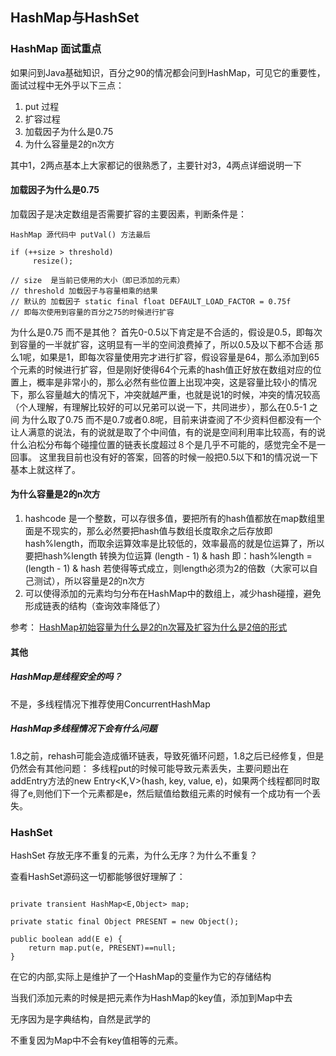 ## HashMap与HashSet

### HashMap 面试重点
如果问到Java基础知识，百分之90的情况都会问到HashMap，可见它的重要性，面试过程中无外乎以下三点：

1. put 过程
2. 扩容过程
3. 加载因子为什么是0.75
4. 为什么容量是2的n次方

其中1，2两点基本上大家都记的很熟悉了，主要针对3，4两点详细说明一下

####  加载因子为什么是0.75

加载因子是决定数组是否需要扩容的主要因素，判断条件是：


```
HashMap 源代码中 putVal() 方法最后

if (++size > threshold)
     resize();

// size  是当前已使用的大小（即已添加的元素）
// threshold 加载因子与容量相乘的结果
// 默认的 加载因子 static final float DEFAULT_LOAD_FACTOR = 0.75f
// 即每次使用到容量的百分之75的时候进行扩容

```

为什么是0.75 而不是其他？
首先0-0.5以下肯定是不合适的，假设是0.5，即每次到容量的一半就扩容，这明显有一半的空间浪费掉了，所以0.5及以下都不合适
那么1呢，如果是1，即每次容量使用完才进行扩容，假设容量是64，那么添加到65个元素的时候进行扩容，但是刚好使得64个元素的hash值正好放在数组对应的位置上，概率是非常小的，那么必然有些位置上出现冲突，这是容量比较小的情况下，那么容量越大的情况下，冲突就越严重，也就是说1的时候，冲突的情况较高（个人理解，有理解比较好的可以兄弟可以说一下，共同进步），那么在0.5-1 之间 为什么取了0.75 而不是0.7或者0.8呢，目前来讲查阅了不少资料但都没有一个让人满意的说法，有的说就是取了个中间值，有的说是空间利用率比较高，有的说什么泊松分布每个碰撞位置的链表长度超过８个是几乎不可能的，感觉完全不是一回事。
这里我目前也没有好的答案，回答的时候一般把0.5以下和1的情况说一下基本上就这样了。

#### 为什么容量是2的n次方
1. hashcode 是一个整数，可以存很多值，要把所有的hash值都放在map数组里面是不现实的，那么必然要把hash值与数组长度取余之后存放即hash%length，而取余运算效率是比较低的，效率最高的就是位运算了，所以要把hash%length 转换为位运算 (length  - 1) & hash 即：hash%length = (length  - 1) & hash 若使得等式成立，则length必须为2的倍数（大家可以自己测试），所以容量是2的n次方
2. 可以使得添加的元素均匀分布在HashMap中的数组上，减少hash碰撞，避免形成链表的结构（查询效率降低了）

参考：
[HashMap初始容量为什么是2的n次幂及扩容为什么是2倍的形式](/https://blog.csdn.net/Apeopl/article/details/88935422)


#### 其他

##### HashMap是线程安全的吗？

不是，多线程情况下推荐使用ConcurrentHashMap

##### HashMap多线程情况下会有什么问题

1.8之前，rehash可能会造成循环链表，导致死循环问题，1.8之后已经修复，但是仍然会有其他问题：
多线程put的时候可能导致元素丢失，主要问题出在addEntry方法的new Entry<K,V>(hash, key, value, e)，如果两个线程都同时取得了e,则他们下一个元素都是e，然后赋值给数组元素的时候有一个成功有一个丢失。


### HashSet

HashSet 存放无序不重复的元素，为什么无序？为什么不重复？

查看HashSet源码这一切都能够很好理解了：

```

private transient HashMap<E,Object> map;

private static final Object PRESENT = new Object();

public boolean add(E e) {
    return map.put(e, PRESENT)==null;
}

```

在它的内部,实际上是维护了一个HashMap的变量作为它的存储结构

当我们添加元素的时候是把元素作为HashMap的key值，添加到Map中去

无序因为是字典结构，自然是武学的

不重复因为Map中不会有key值相等的元素。
